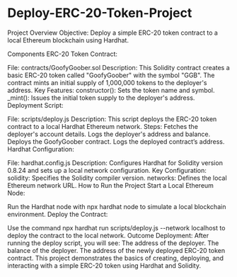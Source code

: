 # Deploy-ERC-20-Token-Project
Project Overview
Objective:
Deploy a simple ERC-20 token contract to a local Ethereum blockchain using Hardhat.

Components
ERC-20 Token Contract:

File: contracts/GoofyGoober.sol
Description: This Solidity contract creates a basic ERC-20 token called "GoofyGoober" with the symbol "GGB". The contract mints an initial supply of 1,000,000 tokens to the deployer's address.
Key Features:
constructor(): Sets the token name and symbol.
_mint(): Issues the initial token supply to the deployer's address.
Deployment Script:

File: scripts/deploy.js
Description: This script deploys the ERC-20 token contract to a local Hardhat Ethereum network.
Steps:
Fetches the deployer's account details.
Logs the deployer's address and balance.
Deploys the GoofyGoober contract.
Logs the deployed contract’s address.
Hardhat Configuration:

File: hardhat.config.js
Description: Configures Hardhat for Solidity version 0.8.24 and sets up a local network configuration.
Key Configuration:
solidity: Specifies the Solidity compiler version.
networks: Defines the local Ethereum network URL.
How to Run the Project
Start a Local Ethereum Node:

Run the Hardhat node with npx hardhat node to simulate a local blockchain environment.
Deploy the Contract:

Use the command npx hardhat run scripts/deploy.js --network localhost to deploy the contract to the local network.
Outcome
Deployment: After running the deploy script, you will see:
The address of the deployer.
The balance of the deployer.
The address of the newly deployed ERC-20 token contract.
This project demonstrates the basics of creating, deploying, and interacting with a simple ERC-20 token using Hardhat and Solidity.
